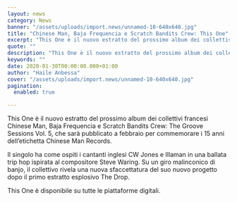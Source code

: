 ```yaml
---
layout: news
category: News
banner: "/assets/uploads/import.news/unnamed-10-640x640.jpg"
title: "Chinese Man, Baja Frequencia e Scratch Bandits Crew: This One"
excerpt: "This One è il nuovo estratto del prossimo album dei collettivi francesi Chinese Man, Baja Frequencia e Scratch Bandits Crew: The Groove Sessions Vol. 5, che sarà pubblicato a febbraio per commemorare i 15 anni dell’etichetta Chinese Man Records. Il singolo ha come ospiti i cantanti inglesi CW Jones e Illaman in una ballata trip [&hellip"
quote: ""
description: "This One è il nuovo estratto del prossimo album dei collettivi francesi Chinese Man, Baja Frequencia e Scratch Bandits Crew: The Groove Sessions Vol. 5, che sarà pubblicato a febbraio per commemorare i 15 anni dell’etichetta Chinese Man Records. Il singolo ha come ospiti i cantanti inglesi CW Jones e Illaman in una ballata trip [&hellip"
keywords: ""
date: 2020-01-30T00:00:00.000+01:00
author: "Haile Anbessa"
cover: "/assets/uploads/import.news/unnamed-10-640x640.jpg"
pagination:
  enabled: true

---
```


This One è il nuovo estratto del prossimo album dei collettivi francesi Chinese Man, Baja Frequencia e Scratch Bandits Crew: The Groove Sessions Vol. 5, che sarà pubblicato a febbraio per commemorare i 15 anni dell’etichetta Chinese Man Records.

Il singolo ha come ospiti i cantanti inglesi CW Jones e Illaman in una ballata trip hop ispirata al compositore Steve Waring. Su un giro malinconico di banjo, il collettivo rivela una nuova sfaccettatura del suo nuovo progetto dopo il primo estratto esplosivo The Drop.

This One è disponibile su tutte le piattaforme digitali.